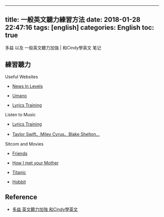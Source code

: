 
---
title: 一般英文聽力練習方法
date: 2018-01-28 22:47:16
tags: [english]
categories: English
toc: true
---

多益 以及 一般英文聽力加強 | 和Cindy學英文 笔记

<!-- more -->

## 練習聽力

Useful Websites

- [News In Levels][l1]

- [Umano][l2]

- [Lyrics Training][l3]

Listen to Music

- [Lyrics Training][l3]

- [Taylor Swift、Miley Cyrus、Blake Shelton...][l4]

Sitcom and Movies

- [Friends][l5]

- [How I met your Mother][l6]

- [Titanic][l7]

- [Hobbit][l8]

[l1]: http://www.newsinlevels.com/
[l2]: https://umano.me/
[l3]: http://lyricstraining.com/
[l4]: https://www.youtube.com/results?search_query=Taylor+Swift

[l5]: http://www.livesinabox.com/friends/scripts.shtml
[l6]: https://www.springfieldspringfield.co.uk/episode_scripts.php?tv-show=how-i-met-your-mother
[l7]: http://www.imsdb.com/scripts/Titanic.html
[l8]: https://www.springfieldspringfield.co.uk/movie_script.php?movie=the-hobbit-an-unexpected-journey

## Reference

- [多益 英文聽力加強 和Cindy學英文][1]

[1]: https://www.youtube.com/watch?v=D8gdg1zdM7U

